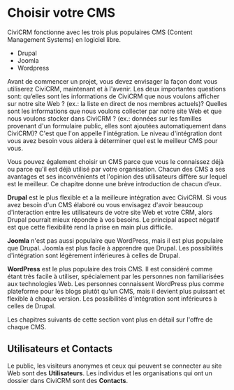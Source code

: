 Choisir votre CMS
=================

CiviCRM fonctionne avec les trois plus populaires CMS (Content Management Systems) en logiciel libre.

-   Drupal
-   Joomla
-   Wordpress

Avant de commencer un projet, vous devez envisager la façon dont vous utiliserez CiviCRM, maintenant et à l'avenir.
Les deux importantes questions sont: qu’elles sont les informations de CiviCRM que nous voulons afficher sur notre site Web ? (ex.: la liste en direct de nos membres actuels)?
Quelles sont les informations que nous voulons collecter par notre site Web et que nous voulons stocker dans CiviCRM ? (ex.: données sur les familles provenant d'un formulaire public, elles sont ajoutées automatiquement dans CiviCRM)?
C'est que l'on appelle l'intégration. Le niveau d'intégration dont vous avez besoin vous aidera  à déterminer quel est le meilleur CMS pour vous.

Vous pouvez également choisir un CMS parce que vous le connaissez déjà ou parce qu'il est déjà utilisé par votre organisation.
Chacun des CMS a ses avantages et ses inconvénients et l'opinion des utilisateurs diffère sur lequel est le meilleur.
Ce chapitre donne une brève introduction de chacun d’eux.

**Drupal** est le plus flexible et a la meilleure intégration avec CiviCRM. Si vous avez besoin d'un CMS élaboré ou vous envisagez d'avoir beaucoup d'interaction entre les utilisateurs de votre site Web et votre CRM, alors Drupal pourrait mieux répondre à vos besoins. Le principal aspect négatif est que cette flexibilité rend la prise en main plus difficile.

**Joomla** n'est pas aussi populaire que WordPress, mais il est plus populaire que Drupal. Joomla est plus facile à apprendre que Drupal. Les possibilités d'intégration sont légèrement inférieures à celles de Drupal.

**WordPress** est le plus populaire des trois CMS. Il est considéré comme étant très facile à utiliser, spécialement par les personnes non familiarisées aux technologies Web. Les personnes connaissent  WordPress plus comme plateforme pour les blogs  plutôt qu'un CMS, mais il devient plus puissant et flexible à chaque version. Les possibilités d'intégration sont inférieures à celles de Drupal.

Les chapitres suivants de cette section vont plus en détail sur l'offre de chaque CMS.

Utilisateurs et Contacts
------------------------

Le public, les visiteurs anonymes et ceux qui peuvent se connecter au site Web sont des **Utilisateurs**.
Les individus et les organisations qui ont un dossier dans CiviCRM sont des **Contacts**.
